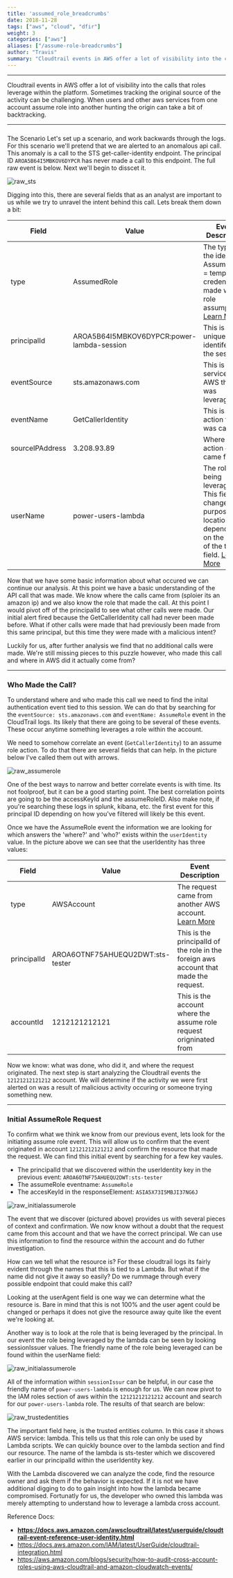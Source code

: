 ```yaml
---
title: 'assumed_role_breadcrumbs'
date: 2018-11-28
tags: ["aws", "cloud", "dfir"]
weight: 3
categories: ["aws"]
aliases: ["/assume-role-breadcrumbs"]
author: "Travis"
summary: "Cloudtrail events in AWS offer a lot of visibility into the calls that roles leverage within the platform. Sometimes tracking the original source of the activity can be challenging. When users and other aws services from one account assume role into another hunting the origin can take a bit of backtracking."
---
```




---

Cloudtrail events in AWS offer a lot of visibility into the calls that roles leverage within the platform. Sometimes tracking the original source of the activity can be challenging. When users and other aws services from one account assume role into another hunting the origin can take a bit of backtracking.

---

### 
The Scenario
Let's set up a scenario, and work backwards through the logs. For this scenario we'll pretend that we are alerted to an anomalous api call. This anomaly is a call to the STS get-caller-identity endpoint. The principal ID `AROA5B64I5MBKOV6DYPCR` has never made a call to this endpoint. The full raw event is below. Next we'll begin to disscet it.

![raw_sts](images/raw_event.png  "img-fluid")

Digging into this, there are several fields that as an analyst are important to us while we try to unravel the intent behind this call. Lets break them down a bit:

|Field	|Value	|Event Description|
|---|---|---|
|type|	AssumedRole|	The type of the identity. AssumedRole = temporary credentials made with a role assumption. [Learn More](https://docs.aws.amazon.com/awscloudtrail/latest/userguide/cloudtrail-event-reference-user-identity.html)|
|principalId|	AROA5B64I5MBKOV6DYPCR:power-lambda-session|	This is a unique identifer for the session.|
|eventSource|	sts.amazonaws.com|	This is the service in AWS that was leveraged.|
|eventName|	GetCallerIdentity|	This is the action that was called.|
|sourceIPAddress|	3.208.93.89|	Where the action call came from|
|userName|	power-users-lambda|	The role being leveraged. This field changes purpose, and location depending on the value of the type field. [Learn More](https://docs.aws.amazon.com/awscloudtrail/latest/userguide/cloudtrail-event-reference-user-identity.html)|

Now that we have some basic information about what occured we can continue our analysis. At this point we have a basic understanding of the API call that was made. We know where the calls came from (sploier its an amazon ip) and we also know the role that made the call. At this point I would pivot off of the principalId to see what other calls were made. Our initial alert fired because the GetCallerIdentity call had never been made before. What if other calls were made that had previously been made from this same principal, but this time they were made with a malicious intent?

Luckily for us, after further analysis we find that no additional calls were made. We're still missing pieces to this puzzle however, who made this call and where in AWS did it actually come from?

---

### Who Made the Call?

To understand where and who made this call we need to find the inital authentication event tied to this session. We can do that by searching for the `eventSource: sts.amazonaws.com` and `eventName: AssumeRole` event in the CloudTrail logs. Its likely that there are going to be several of these events. These occur anytime something leverages a role within the account.

We need to somehow correlate an event (`GetCallerIdentity`) to an assume role action. To do that there are several fields that can help. In the picture below I've called them out with arrows.

![raw_assumerole](images/assumerole.png)

One of the best ways to narrow and better correlate events is with time. Its not foolproof, but it can be a good starting point. The best correlation points are going to be the accessKeyId and the assumeRoleID. Also make note, if you're searching these logs in splunk, kibana, etc. the first event for this principal ID depending on how you've filtered will likely be this event.

Once we have the AssumeRole event the information we are looking for which answers the 'where?' and 'who?' exists within the `userIdentity` value. In the picture above we can see that the userIdentity has three values:


|Field|	Value|	Event Description|
|---|---|---|
|type	|AWSAccount|	The request came from another AWS account. [Learn More](https://docs.aws.amazon.com/awscloudtrail/latest/userguide/cloudtrail-event-reference-user-identity.html)|
|principalId|	AROA6OTNF75AHUEQU2DWT:sts-tester|	This is the principalId of the role in the foreign aws account that made the request.|
|accountId|	1212121212121|	This is the account where the assume role request origninated from|


Now we know: what was done, who did it, and where the request originated. The next step is start analyzing the Cloudtrail events the `12121212121212` account. We will determine if the activity we were first alerted on was a result of malicious activity occuring or someone trying something new.

---

### Initial AssumeRole Request

To confirm what we think we know from our previous event, lets look for the initiating assume role event. This will allow us to confirm that the event originated in account `12121212121212` and confirm the resource that made the request. We can find this initial event by searching for a few key vaules.
- The principalId that we discovered within the userIdentity key in the previous event: `AROA6OTNF75AHUEQU2DWT:sts-tester`
- The assumeRole eventname: `AssumeRole`
- The accesKeyId in the responseElement: `ASIA5X73I5MBJI37NG6J`

![raw_initialassumerole](images/initial_assume_request.png )

The event that we discover (pictured above) provides us with several pieces of context and confirmation. We now know without a doubt that the request came from this account and that we have the correct principal. We can use this information to find the resource within the account and do futher investigation.

How can we tell what the resource is? For these cloudtrail logs its fairly evident through the names that this is tied to a Lambda. But what if the name did not give it away so easily? Do we rummage through every possible endpoint that could make this call?

Looking at the userAgent field is one way we can determine what the resource is. Bare in mind that this is not 100% and the user agent could be changed or perhaps it does not give the resource away quite like the event we're looking at.

Another way is to look at the role that is being leveraged by the principal. In our event the role being leveraged by the lambda can be seen by looking sessionIssuer values. The friendly name of the role being leveraged can be found within the userName field:

![raw_initialassumerole](images/session_issuer.png)

All of the information within `sessionIssur` can be helpful, in our case the friendly name of `power-users-lambda` is enough for us. We can now pivot to the IAM roles section of aws within the `12121212121212` account and search for our `power-users-lambda` role. The results  of that search are below:

![raw_trustedentities](images/trusted_entities.png)

The important field here, is the trusted entities column. In this case it shows AWS service: lambda. This tells us that this role can only be used by Lambda scripts. We can quickly bounce over to the lambda section and find our resource. The name of the lambda is sts-tester which we discovered earlier in our principalId within the userIdentity key.

With the Lambda discovered we can analyze the code, find the resource owner and ask them if the behavior is expected. If it is not we have additional digging to do to gain insight into how the lambda became compromised. Fortunatly for us, the developer who owned this lambda was merely attempting to understand how to leverage a lambda cross account.

Reference Docs:

- **https://docs.aws.amazon.com/awscloudtrail/latest/userguide/cloudtrail-event-reference-user-identity.html**
- https://docs.aws.amazon.com/IAM/latest/UserGuide/cloudtrail-integration.html
- https://aws.amazon.com/blogs/security/how-to-audit-cross-account-roles-using-aws-cloudtrail-and-amazon-cloudwatch-events/